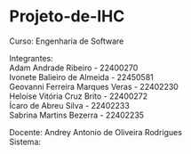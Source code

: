 # Projeto-de-IHC


Curso: Engenharia de Software<br/>

Integrantes:<br/>
Adam Andrade Ribeiro - 22400270<br/>
Ivonete Balieiro de Almeida - 22450581<br/>
Geovanni Ferreira Marques Veras - 22402230<br/>
Heloíse Vitória Cruz Brito - 22400272<br/>
Ícaro de Abreu Silva - 22402233<br/>
Sabrina Martins Bezerra - 22402235<br/>

Docente: Andrey Antonio de Oliveira Rodrigues<br/>
Sistema:
